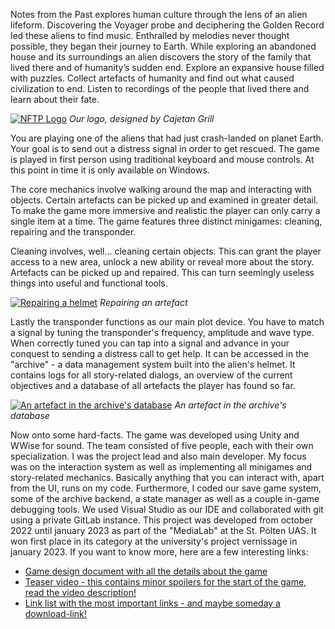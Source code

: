 Notes from the Past explores human culture through the lens of an alien lifeform.
Discovering the Voyager probe and deciphering the Golden Record led these aliens to find music.
Enthralled by melodies never thought possible, they began their journey to Earth.
While exploring an abandoned house and its surroundings an alien discovers the story of the family that lived there and
of humanity’s sudden end.
Explore an expansive house filled with puzzles.
Collect artefacts of humanity and find out what caused civilization to end.
Listen to recordings of the people that lived there and learn about their fate.

[![NFTP Logo](/posts/projects/2023-02-12-nftp/logo.png)](/posts/projects/2023-02-12-nftp/logo.png)
_Our logo, designed by Cajetan Grill_

You are playing one of the aliens that had just crash-landed on planet Earth.
Your goal is to send out a distress signal in order to get rescued.
The game is played in first person using traditional keyboard and mouse controls.
At this point in time it is only available on Windows.

The core mechanics involve walking around the map and interacting with objects.
Certain artefacts can be picked up and examined in greater detail.
To make the game more immersive and realistic the player can only carry a single item at a time.
The game features three distinct minigames: cleaning, repairing and the transponder.

Cleaning involves, well... cleaning certain objects.
This can grant the player access to a new area, unlock a new ability or reveal more about the story.
Artefacts can be picked up and repaired.
This can turn seemingly useless things into useful and functional tools.

[![Repairing a helmet](/posts/projects/2023-02-12-nftp/repair.jpg)](/posts/projects/2023-02-12-nftp/repair.jpg)
_Repairing an artefact_

Lastly the transponder functions as our main plot device.
You have to match a signal by tuning the transponder's frequency, amplitude and wave type.
When correctly tuned you can tap into a signal and advance in your conquest to sending a distress call to get help.
It can be accessed in the "archive" - a data management system built into the alien's helmet.
It contains logs for all story-related dialogs, an overview of the current objectives and a database of all artefacts
the player has found so far.

[![An artefact in the archive's database](/posts/projects/2023-02-12-nftp/archive.jpg)](/posts/projects/2023-02-12-nftp/archive.jpg)
_An artefact in the archive's database_

Now onto some hard-facts.
The game was developed using Unity and WWise for sound.
The team consisted of five people, each with their own specialization.
I was the project lead and also main developer.
My focus was on the interaction system as well as implementing all minigames and story-related mechanics.
Basically anything that you can interact with, apart from the UI, runs on my code.
Furthermore, I coded our save game system, some of the archive backend, a state manager as well as a couple in-game
debugging tools.
We used Visual Studio as our IDE and collaborated with git using a private GitLab instance.
This project was developed from october 2022 until january 2023 as part of the "MediaLab" at the St. Pölten UAS.
It won first place in its category at the university's project vernissage in january 2023.
If you want to know more, here are a few interesting links:

* [Game design document with all the details about the game](/posts/projects/2023-02-12-nftp/GDD.pdf)
* [Teaser video - this contains minor spoilers for the start of the game, read the video description!](https://www.youtube.com/watch?v=ny_d_gdzw3s)
* [Link list with the most important links - and maybe someday a download-link!](https://bit.ly/m/nftp)